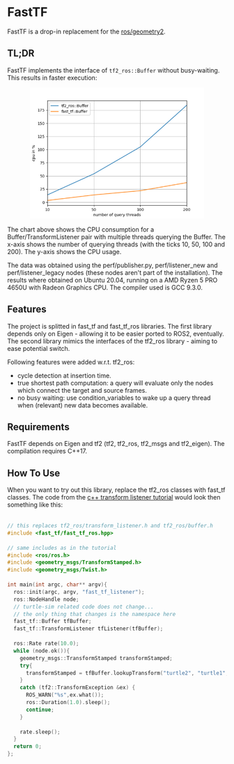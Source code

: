 # FastTF

FastTF is a drop-in replacement for the [ros/geometry2](https://github.com/ros/geometry2).

## TL;DR

FastTF implements the interface of `tf2_ros::Buffer` without busy-waiting. This results in faster execution:

<p float="left" align="center">
    <img src="perf/listener_stats.png" alt="arrow" style="height: 300px;"/>
</p>

The chart above shows the CPU consumption for a Buffer/TransformListener pair with multiple threads querying the Buffer. The x-axis shows the number of querying threads (with the ticks 10, 50, 100 and 200). The y-axis shows the CPU usage.

The data was obtained using the perf/publisher.py, perf/listener_new and perf/listener_legacy nodes (these nodes aren't part of the installation). The results where obtained on Ubuntu 20.04, running on a AMD Ryzen 5 PRO 4650U with Radeon Graphics CPU. The compiler used is GCC 9.3.0.

## Features

The project is splitted in fast_tf and fast_tf_ros libraries. The first library depends only on Eigen - allowing it to be easier ported to ROS2, eventually. The second library mimics the interfaces of the tf2_ros library - aiming to ease potential switch.

Following features were added w.r.t. tf2_ros:
 - cycle detection at insertion time.
 - true shortest path computation: a query will evaluate only the nodes which connect the target and source frames.
 - no busy waiting: use condition_variables to wake up a query thread when (relevant) new data becomes available.

## Requirements

FastTF depends on Eigen and tf2 (tf2, tf2_ros, tf2_msgs and tf2_eigen). The compilation requires C++17.

## How To Use

When you want to try out this library, replace the tf2_ros classes with fast_tf classes. The code from the [c++ transform listener tutorial](http://wiki.ros.org/tf2/Tutorials/Writing%20a%20tf2%20listener%20%28C%2B%2B%29) would look then something like this:

```c++

// this replaces tf2_ros/transform_listener.h and tf2_ros/buffer.h
#include <fast_tf/fast_tf_ros.hpp>

// same includes as in the tutorial
#include <ros/ros.h>
#include <geometry_msgs/TransformStamped.h>
#include <geometry_msgs/Twist.h>

int main(int argc, char** argv){
  ros::init(argc, argv, "fast_tf_listener");
  ros::NodeHandle node;
  // turtle-sim related code does not change...
  // the only thing that changes is the namespace here
  fast_tf::Buffer tfBuffer;
  fast_tf::TransformListener tfListener(tfBuffer);

  ros::Rate rate(10.0);
  while (node.ok()){
    geometry_msgs::TransformStamped transformStamped;
    try{
      transformStamped = tfBuffer.lookupTransform("turtle2", "turtle1", ros::Time::now());
    }
    catch (tf2::TransformException &ex) {
      ROS_WARN("%s",ex.what());
      ros::Duration(1.0).sleep();
      continue;
    }

    rate.sleep();
  }
  return 0;
};
```